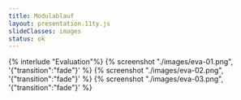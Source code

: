 ```yaml
---
title: Modulablauf
layout: presentation.11ty.js
slideClasses: images
status: ok
---
```

 
{% interlude "Evaluation"%}
{% screenshot "./images/eva-01.png", '{"transition":"fade"}' %}
{% screenshot "./images/eva-02.png", '{"transition":"fade"}' %}
{% screenshot "./images/eva-03.png", '{"transition":"fade"}' %}
